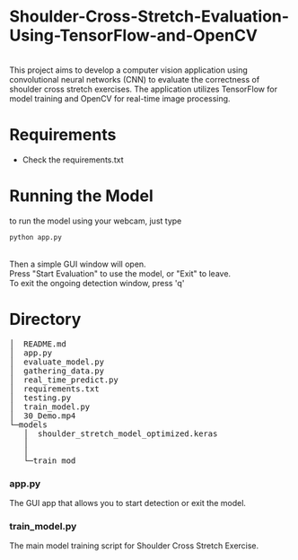 # Shoulder-Cross-Stretch-Evaluation-Using-TensorFlow-and-OpenCV
<br> This project aims to develop a computer vision application using convolutional neural networks (CNN) to evaluate the correctness of shoulder cross stretch exercises. The application utilizes TensorFlow for model training and OpenCV for real-time image processing.
<br>
# Requirements
* Check the requirements.txt 
# Running the Model
to run the model using your webcam, just type
```bash
python app.py
```
<br>
Then a simple GUI window will open.<br>
Press "Start Evaluation" to use the model, or "Exit" to leave.<br>
To exit the ongoing detection window, press 'q'<br>

# Directory
<pre>
│  README.md
│  app.py
│  evaluate_model.py
│  gathering_data.py
│  real_time_predict.py
│  requirements.txt
│  testing.py
│  train_model.py
│  30_Demo.mp4
└─models
   │  shoulder_stretch_model_optimized.keras
   │  
   │
   └─train_mod
</pre>
### app.py
The GUI app that allows you to start detection or exit the model.
### train_model.py
The main model training script for Shoulder Cross Stretch Exercise.
  

